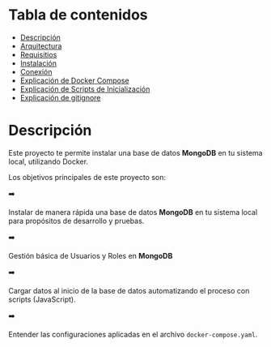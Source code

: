 # Tabla de contenidos

- [Descripción](#descripción)
- [Arquitectura](#arquitectura)
- [Requisitios](#requisitos)
- [Instalación](#instalación)
- [Conexión](#conexión)
- [Explicación de Docker Compose](#explicación-de-docker-compose)
- [Explicación de Scripts de Inicialización](#explicación-de-scripts-de-inicialización)
- [Explicación de gitignore](#explicación-de-gitignore)

# Descripción

Este proyecto te permite instalar una base de datos __MongoDB__ en tu sistema local, utilizando Docker.

Los objetivos principales de este proyecto son:

:arrow_right: 

Instalar de manera rápida una base de datos __MongoDB__ en tu sistema local para propósitos de desarrollo y pruebas.

:arrow_right:

Gestión básica de Usuarios y Roles en __MongoDB__

:arrow_right:

Cargar datos al inicio de la base de datos automatizando el proceso con scripts (JavaScript).

:arrow_right:

Entender las configuraciones aplicadas en el archivo `docker-compose.yaml`.



